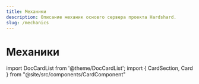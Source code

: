 ```yaml
---
title: Механики
description: Описание механик основго сервера проекта Hardshard.
slug: /mechanics
---
```


# Механики

import DocCardList from '@theme/DocCardList';
import { CardSection, Card } from "@site/src/components/CardComponent"

<CardSection>
  <Card 
    title="Зип-рельсы"
    description="Описание и руководство по использованию зип-рельсов для путешествий на вагонетке."
    preview="/img/mechanics/ziprails-banner.png"
    to="/docs/mechanics/ziprails"
  />
  <Card 
    title="Новая еда"
    description="Более 50 новых рецептов блюд, выпечки и напитков."
    preview="/img/mechanics/joshs-more-foods.png"
    to="/docs/mechanics/joshs-more-foods"
  />
</CardSection>